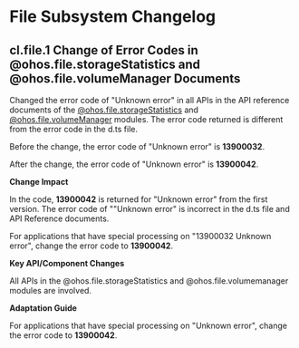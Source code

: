 # File Subsystem Changelog

## cl.file.1 Change of Error Codes in @ohos.file.storageStatistics and @ohos.file.volumeManager Documents

Changed the error code of "Unknown error" in all APIs in the API reference documents of the [@ohos.file.storageStatistics](../../../application-dev/reference/apis/js-apis-file-storage-statistics.md#) and [@ohos.file.volumeManager](../../../application-dev/reference/apis/js-apis-file-volumemanager.md#) modules. The error code returned is different from the error code in the d.ts file.

Before the change, the error code of "Unknown error" is **13900032**.

After the change, the error code of "Unknown error" is **13900042**.

**Change Impact**

In the code, **13900042** is returned for "Unknown error" from the first version. The error code of ""Unknown error" is incorrect in the d.ts file and API Reference documents.

For applications that have special processing on "13900032 Unknown error", change the error code to **13900042**.

**Key API/Component Changes**

All APIs in the @ohos.file.storageStatistics and @ohos.file.volumemanager modules are involved.

**Adaptation Guide**

For applications that have special processing on "Unknown error", change the error code to **13900042**.
